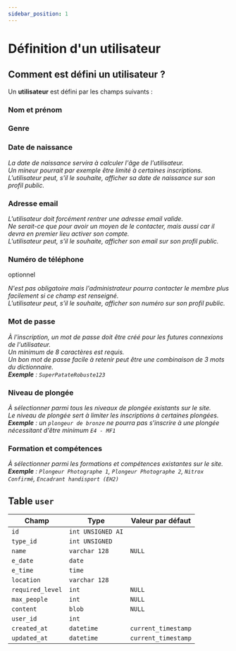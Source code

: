 ```yaml
---
sidebar_position: 1
---
```


# Définition d'un utilisateur

## Comment est défini un utilisateur ?

Un **utilisateur** est défini par les champs suivants :

### Nom et prénom
### Genre
### Date de naissance
_La date de naissance servira à calculer l'âge de l'utilisateur.<br/>
Un mineur pourrait par exemple être limité à certaines inscriptions.<br/>
L'utilisateur peut, s'il le souhaite, afficher sa date de naissance sur son profil public._
### Adresse email
_L'utilisateur doit forcément rentrer une adresse email valide.<br/>
Ne serait-ce que pour avoir un moyen de le contacter, mais aussi car il devra en premier lieu activer son compte.<br/>
L'utilisateur peut, s'il le souhaite, afficher son email sur son profil public._
### Numéro de téléphone
<span class='grayed'>optionnel</span>

_N'est pas obligatoire mais l'administrateur pourra contacter le membre plus facilement si ce champ est renseigné.<br/>
L'utilisateur peut, s'il le souhaite, afficher son numéro sur son profil public._
### Mot de passe
_À l'inscription, un mot de passe doit être créé pour les futures connexions de l'utilisateur.<br/>
Un minimum de 8 caractères est requis.<br/>
Un bon mot de passe facile à retenir peut être une combinaison de 3 mots du dictionnaire.<br/>
**Exemple** : `SuperPatateRobuste123`_

### Niveau de plongée

_À sélectionner parmi tous les niveaux de plongée existants sur le site.<br/>
Le niveau de plongée sert à limiter les inscriptions à certaines plongées.<br/>
**Exemple** : un `plongeur de bronze` ne pourra pas s'inscrire à une plongée nécessitant d'être minimum `E4 - MF1`_

### Formation et compétences

_À sélectionner parmi les formations et compétences existantes sur le site.<br/>
**Exemple** : `Plongeur Photographe 1`, `Plongeur Photographe 2`, `Nitrox Confirmé`, `Encadrant handisport (EH2)`_

## Table `user`

| Champ            | Type              | Valeur par défaut   |
|------------------|-------------------|---------------------|
| `id`             | `int UNSIGNED AI` |                    |
| `type_id`        | `int UNSIGNED`    |                    |
| `name`           | `varchar 128`     | `NULL`                |
| `e_date`         | `date`            |                    |
| `e_time`         | `time`            |                    |
| `location`       | `varchar 128`     |                    |
| `required_level` | `int`             | `NULL`                |
| `max_people`     | `int`             | `NULL`                |
| `content`        | `blob`            | `NULL`                |
| `user_id`        | `int`             |                    |
| `created_at`     | `datetime`        | `current_timestamp`   |
| `updated_at`     | `datetime`        | `current_timestamp`   |